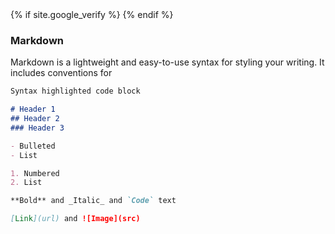 
<head>
    {% if site.google_verify %}
    <meta name="google-site-verification" content="{{ site.google_verify }}">
{% endif %}

</head>

### Markdown

Markdown is a lightweight and easy-to-use syntax for styling your writing. It includes conventions for

```markdown
Syntax highlighted code block

# Header 1
## Header 2
### Header 3

- Bulleted
- List

1. Numbered
2. List

**Bold** and _Italic_ and `Code` text

[Link](url) and ![Image](src)
```

